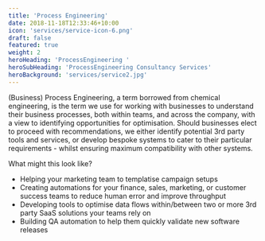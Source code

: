 ```yaml
---
title: 'Process Engineering'
date: 2018-11-18T12:33:46+10:00
icon: 'services/service-icon-6.png'
draft: false
featured: true
weight: 2
heroHeading: 'ProcessEngineering '
heroSubHeading: 'ProcessEngineering Consultancy Services'
heroBackground: 'services/service2.jpg'
---
```


(Business) Process Engineering, a term borrowed from chemical engineering, is
the term we use for working with businesses to understand their business processes,
both within teams, and across the company, with a view to identifying opportunities
for optimisation. Should  businesses elect to proceed with recommendations, we either
identify potential 3rd party tools and services, or develop bespoke systems to cater
to their particular requirements - whilst ensuring maximum compatibility
with other systems.

What might this look like?
* Helping your marketing team to templatise campaign setups
* Creating automations for your finance, sales, marketing, or customer success teams to reduce human error and improve throughput
* Developing tools to  optimise data flows within/between two or more 3rd party SaaS solutions your teams rely on
* Building QA automation to help them quickly validate new software releases
